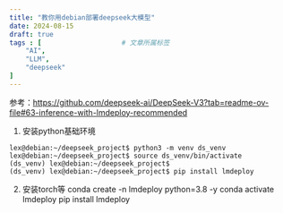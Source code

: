 ```yaml
---
title: "教你用debian部署deepseek大模型"
date: 2024-08-15
draft: true
tags : [                    # 文章所属标签
    "AI",
    "LLM",
    "deepseek"
]
---
```

参考：https://github.com/deepseek-ai/DeepSeek-V3?tab=readme-ov-file#63-inference-with-lmdeploy-recommended

1. 安装python基础环境

```
lex@debian:~/deepseek_project$ python3 -m venv ds_venv
lex@debian:~/deepseek_project$ source ds_venv/bin/activate
(ds_venv) lex@debian:~/deepseek_project$
(ds_venv) lex@debian:~/deepseek_project$ pip install lmdeploy

````



2. 安装torch等
conda create -n lmdeploy python=3.8 -y
conda activate lmdeploy
pip install lmdeploy